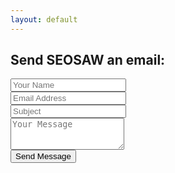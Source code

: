 ```yaml
---
layout: default
---
```


<!-- contact form start -->
<section id="contact-form">
<div class="container">

<h1>Send SEOSAW an email:</h1>

<form action="https://formspree.io/f/xqkgbylw" class="contact" method="POST">
<div class="form-group">
      <div class="form-item">
	<input type="text" class="form-control" name="_name" placeholder="Your Name" required>
  </div>
      <div class="form-item">
	<input type="email" class="form-control" name="_replyto" placeholder="Email Address" required>
  </div>
      <div class="form-item">
	<input type="text" class="form-control" name="_subject" placeholder="Subject" required>
  </div>
</div>
<div class="form-group">
      <div class="form-item">
	<textarea class="form-text" rows="3" name="content" placeholder="Your Message" required></textarea>
  </div>
	<div class="landing-btn-wrapper">
		<button class="landing-btn btn btn-default" type="submit">Send Message</button>
	</div>
</div>
</form>

</div>
</section>
